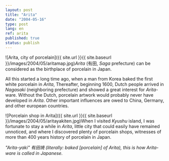 ```yaml
---
layout: post
title: "Arita"
date: "2004-05-16"
type: post
lang: en
ref: arita
published: true
status: publish
---
```




![Arita, city of porcelain]({{ site.url }}{{ site.baseurl }}/images/2004/05/aritamap.jpg)_Arita_ (有田, _Saga_ prefecture) can be considered as the birthplace of porcelain in Japan.

All this started a long time ago, when a man from Korea baked the first white porcelain in _Arita_, Thereafter, beginning 1600, Dutch people arrived in _Nagasaki_ (neighboring prefecture) and showed a great interest for _Arita_\-ware. Without the Dutch, porcelain artwork would probably never have developed in _Arita_. Other important influences are owed to China, Germany, and other european countries.

![Porcelain shop in Arita]({{ site.url }}{{ site.baseurl }}/images/2004/05/aritayakiten.jpg)When I visited _Kyushu_ island, I was fortunate to stay a while in _Arita_, little city that could easily have remained unnoticed, and where I discovered plenty of porcelain shops, witnesses of more than 400 years history of porcelain in Japan.

  
  
_"Arita-yaki" 有田焼 (literally: baked \[porcelain\] of Arita), this is how Arita-ware is called in Japanese._



